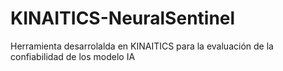 # KINAITICS-NeuralSentinel
Herramienta desarrolalda en KINAITICS para la evaluación de la confiabilidad de los modelo IA
